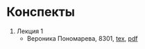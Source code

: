 # Конспекты

1. Лекция 1
    * Вероника Пономарева, 8301, [tex](notes/ponomareva-1.tex), [pdf](notes/ponomareva-1.pdf)
